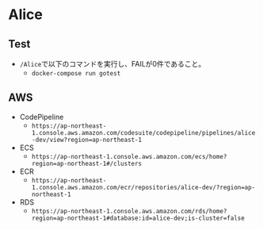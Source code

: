 # Alice
## Test
- `/Alice`で以下のコマンドを実行し、FAILが0件であること。
  - `docker-compose run gotest`

## AWS
- CodePipeline
  - `https://ap-northeast-1.console.aws.amazon.com/codesuite/codepipeline/pipelines/alice-dev/view?region=ap-northeast-1`
- ECS
  - `https://ap-northeast-1.console.aws.amazon.com/ecs/home?region=ap-northeast-1#/clusters`
- ECR
  - `https://ap-northeast-1.console.aws.amazon.com/ecr/repositories/alice-dev/?region=ap-northeast-1`
- RDS
  - `https://ap-northeast-1.console.aws.amazon.com/rds/home?region=ap-northeast-1#database:id=alice-dev;is-cluster=false`
